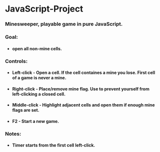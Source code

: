 # JavaScript-Project
### Minesweeper, playable game in pure JavaScript.

### Goal:
* #### open all non-mine cells.

### Controls:

* #### Left-click   - Open a cell. If the cell containes a mine you lose. First cell of a game is never a mine.
* #### Right-click  - Place/remove mine flag. Use to prevent yourself from left-clicking a closed cell.
* #### Middle-click - Highlight adjacent cells and open them if enough mine flags are set.
* #### F2 - Start a new game.

### Notes:

* #### Timer starts from the first cell left-click.
